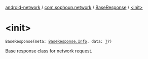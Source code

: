 [android-network](../../index.md) / [com.sophoun.network](../index.md) / [BaseResponse](index.md) / [&lt;init&gt;](./-init-.md)

# &lt;init&gt;

`BaseResponse(meta: `[`BaseResponse.Info`](-info/index.md)`, data: `[`T`](index.md#T)`?)`

Base response class for network request.

